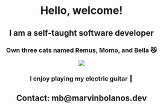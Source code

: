 <h1 align="center">Hello, welcome!</h1>


<h2 align="center">I am a self-taught software developer</h2>

<h3 align="center">Own three cats named Remus, Momo, and Bella 😼</h3>


<p align="center">
   <img src="https://media.giphy.com/media/LmNwrBhejkK9EFP504/giphy.gif"  />
</p>

<h3 align="center">I enjoy playing my electric guitar 🎸 </h3>


<h2 align="center">Contact: mb@marvinbolanos.dev
</h2>
